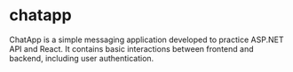 # chatapp

ChatApp is a simple messaging application developed to practice ASP.NET API and React. It contains basic interactions between frontend and backend, including user authentication.
